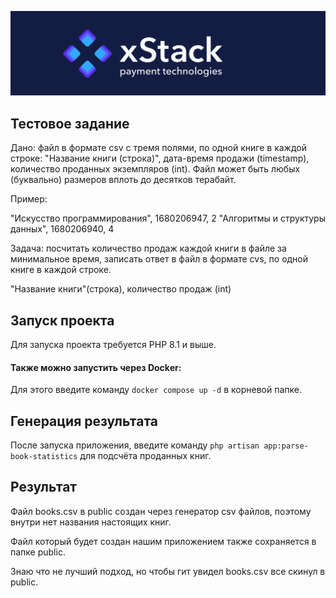 <p align="center"><a href="https://career.habr.com/companies/xstack" target="_blank"><img src="public/images/img.png" width="700" alt="xStack Logo"></a></p>

## Тестовое задание

Дано: файл в формате csv с тремя полями, по одной книге в каждой строке:
"Название книги (строка)", дата-время продажи (timestamp), количество проданных экземпляров (int). Файл может быть любых (буквально) размеров вплоть до десятков терабайт.

Пример:

"Искусство программирования", 1680206947, 2
"Алгоритмы и структуры данных", 1680206940, 4

Задача: посчитать количество продаж каждой книги в файле за минимальное время, записать ответ в файл в формате cvs, по одной книге в каждой строке.

"Название книги"(строка), количество продаж (int)


## Запуск проекта

Для запуска проекта требуется PHP 8.1 и выше.

#### **Также можно запустить через Docker:**

Для этого введите команду `docker compose up -d` в корневой папке.

## Генерация результата

После запуска приложения, введите команду `php artisan app:parse-book-statistics` для подсчёта проданных книг.

## Результат

Файл books.csv в public создан через генератор csv файлов, поэтому внутри нет названия настоящих книг.

Файл который будет создан нашим приложением также сохраняется в папке public.

Знаю что не лучший подход, но чтобы гит увидел books.csv все скинул в public.
